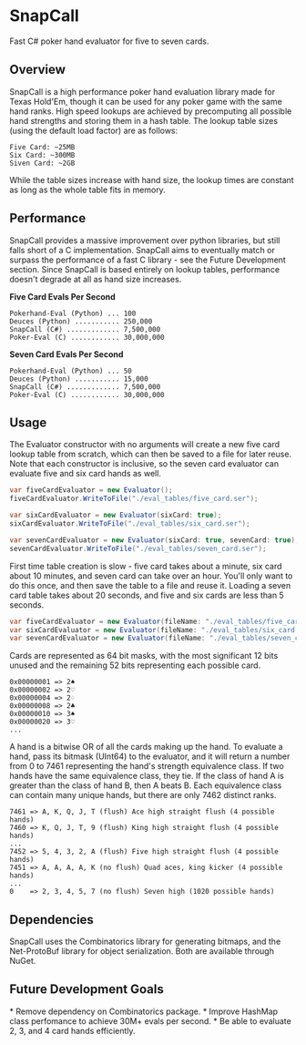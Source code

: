 # SnapCall
Fast C# poker hand evaluator for five to seven cards.

<h2>Overview</h2>
SnapCall is a high performance poker hand evaluation library made for Texas Hold'Em, though it can be used for any poker game with the same hand ranks. High speed lookups are achieved by precomputing all possible hand strengths and storing them in a hash table. The lookup table sizes (using the default load factor) are as follows:

	Five Card: ~25MB
	Six Card: ~300MB
	Siven Card: ~2GB

While the table sizes increase with hand size, the lookup times are constant as long as the whole table fits in memory.

<h2>Performance</h2>
SnapCall provides a massive improvement over python libraries, but still falls short of a C implementation. SnapCall aims to eventually match or surpass the performance of a fast C library - see the Future Development section. Since SnapCall is based entirely on lookup tables, performance doesn't degrade at all as hand size increases.

**Five Card Evals Per Second**

	Pokerhand-Eval (Python) ... 100
	Deuces (Python) ........... 250,000
	SnapCall (C#) ............. 7,500,000
	Poker-Eval (C) ............ 30,000,000

**Seven Card Evals Per Second**

	Pokerhand-Eval (Python) ... 50
	Deuces (Python) ........... 15,000
	SnapCall (C#) ............. 7,500,000
	Poker-Eval (C) ............ 30,000,000

<h2>Usage</h2>

The Evaluator constructor with no arguments will create a new five card lookup table from scratch, which can then be saved to a file for later reuse. Note that each constructor is inclusive, so the seven card evaluator can evaluate five and six card hands as well.
```c#
var fiveCardEvaluator = new Evaluator();
fiveCardEvaluator.WriteToFile("./eval_tables/five_card.ser");

var sixCardEvaluator = new Evaluator(sixCard: true);
sixCardEvaluator.WriteToFile("./eval_tables/six_card.ser");

var sevenCardEvaluator = new Evaluator(sixCard: true, sevenCard: true);
sevenCardEvaluator.WriteToFile("./eval_tables/seven_card.ser");
```

First time table creation is slow - five card takes about a minute, six card about 10 minutes, and seven card can take over an hour. You'll only want to do this once, and then save the table to a file and reuse it. Loading a seven card table takes about 20 seconds, and five and six cards are less than 5 seconds.

```c#
var fiveCardEvaluator = new Evaluator(fileName: "./eval_tables/five_card.ser");
var sixCardEvaluator = new Evaluator(fileName: "./eval_tables/six_card.ser");
var sevenCardEvaluator = new Evaluator(fileName: "./eval_tables/seven_card.ser");
```

Cards are represented as 64 bit masks, with the most significant 12 bits unused and the remaining 52 bits representing each possible card.

	0x00000001 => 2♠
	0x00000002 => 2♡
	0x00000004 => 2♢
	0x00000008 => 2♣
	0x00000010 => 3♠
	0x00000020 => 3♡
	...

A hand is a bitwise OR of all the cards making up the hand. To evaluate a hand, pass its bitmask (UInt64) to the evaluator, and it will return a number from 0 to 7461 representing the hand's strength equivalence class. If two hands have the same equivalence class, they tie. If the class of hand A is greater than the class of hand B, then A beats B. Each equivalence class can contain many unique hands, but there are only 7462 distinct ranks.

	7461 => A, K, Q, J, T (flush) Ace high straight flush (4 possible hands)
	7460 => K, Q, J, T, 9 (flush) King high straight flush (4 possible hands)
	...
	7452 => 5, 4, 3, 2, A (flush) Five high straight flush (4 possible hands)
	7451 => A, A, A, A, K (no flush) Quad aces, king kicker (4 possible hands)
	...
	0    => 2, 3, 4, 5, 7 (no flush) Seven high (1020 possible hands)

<h2>Dependencies</h2>
SnapCall uses the Combinatorics library for generating bitmaps, and the Net-ProtoBuf library for object serialization. Both are available through NuGet.

<h2>Future Development Goals</h2>
* Remove dependency on Combinatorics package.
* Improve HashMap class perfomance to achieve 30M+ evals per second.
* Be able to evaluate 2, 3, and 4 card hands efficiently.
